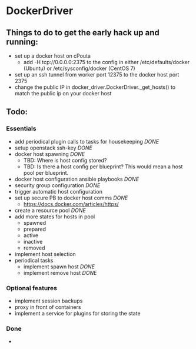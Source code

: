 # DockerDriver

## Things to do to get the early hack up and running:

- set up a docker host on cPouta
    - add -H tcp://0.0.0.0:2375 to the config in either /etc/defaults/docker (Ubuntu) or /etc/sysconfig/docker (CentOS 7)
- set up an ssh tunnel from worker port 12375 to the docker host port 2375
- change the public IP in docker_driver.DockerDriver._get_hosts() to match the public ip on your docker host

## Todo:

### Essentials
- add periodical plugin calls to tasks for housekeeping *DONE* 
- setup openstack ssh-key *DONE*
- docker host spawning *DONE*
    - TBD: Where is host config stored?
    - TBD: Is there a host config per blueprint? This would mean a host pool per blueprint.
- docker host configuration ansible playbooks *DONE*
- security group configuration *DONE*
- trigger automatic host configuration
- set up secure PB to docker host comms *DONE*
    - https://docs.docker.com/articles/https/
- create a resource pool *DONE*
- add more states for hosts in pool
    - spawned
    - prepared
    - active
    - inactive
    - removed
- implement host selection
- periodical tasks
    - implement spawn host *DONE*
    - implement remove host *DONE*



### Optional features
- implement session backups
- proxy in front of containers
- implement a service for plugins for storing the state 

### Done
- 
